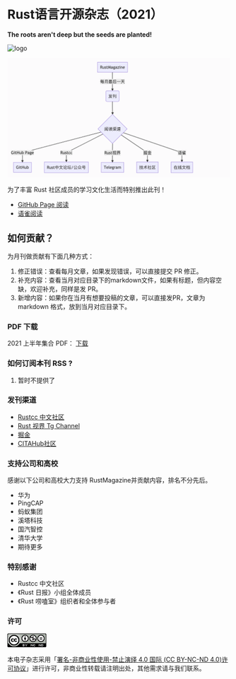 # Rust语言开源杂志（2021）

**The roots aren't deep but the seeds are planted!**

![logo](./src/image/rust_magazine3.png)

![logo](./src/image/rm.png)

为了丰富 Rust 社区成员的学习文化生活而特别推出此刊！

- [GitHub Page 阅读](https://rustmagazine.github.io/rust_magazine_2021/)
- [语雀阅读](https://www.yuque.com/chaosbot/rust_magazine_2021)

## 如何贡献？

为月刊做贡献有下面几种方式：

1. 修正错误：查看每月文章，如果发现错误，可以直接提交 PR 修正。
2. 补充内容：查看当月对应目录下的markdown文件，如果有标题，但内容空缺，欢迎补充，同样是发 PR。
3. 新增内容：如果你在当月有想要投稿的文章，可以直接发PR，文章为 markdown 格式，放到当月对应目录下。

### PDF 下载

2021 上半年集合 PDF： [下载](https://github.com/RustMagazine/rust_magazine_2021/releases/tag/0.5)

### 如何订阅本刊 RSS ?

1. 暂时不提供了


### 发刊渠道

- [Rustcc 中文社区](https://rustcc.cn)
- [Rust 视界 Tg Channel](https://t.me/rust_daily_news)
- [掘金](https://juejin.cn/user/123560414944158)
- [CITAHub社区](https://talk.citahub.com)

### 支持公司和高校

感谢以下公司和高校大力支持 RustMagazine并贡献内容，排名不分先后。

- 华为
- PingCAP
- 蚂蚁集团
- 溪塔科技
- 国汽智控
- 清华大学
- 期待更多

### 特别感谢

- Rustcc 中文社区
- 《Rust 日报》小组全体成员
- 《Rust 唠嗑室》组织者和全体参与者

### 许可

![](./src/image/cc.png)

本电子杂志采用「[署名-非商业性使用-禁止演绎 4.0 国际 (CC BY-NC-ND 4.0)许可协议](https://creativecommons.org/licenses/by-nc-nd/4.0/deed.zh-Hans)」进行许可，非商业性转载请注明出处，其他需求请与我们联系。
